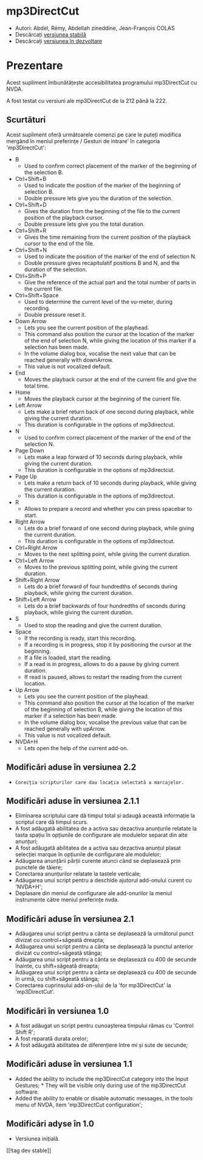 # mp3DirectCut #

*	 Autori: Abdel, Rémy, Abdellah zineddine, Jean-François COLAS
*	 Descărcați [versiunea stabilă][1]
*	 Descărcați [versiunea în dezvoltare][2]

# Prezentare #

Acest supliment îmbunătățește accesibilitatea programului mp3DirectCut cu
NVDA.

A fost testat cu versiuni ale mp3DirectCut de la 212 până la 222.

## Scurtături ##

Acest supliment oferă următoarele comenzi pe care le puteți modifica mergând
în meniul preferințe / Gesturi de intrare' în categoria 'mp3DirectCut':

*	B
	*	Used to confirm correct placement of the marker of the beginning of the selection B.
*	Ctrl+Shift+B
	*	Used to indicate the position of the marker of the beginning of selection B.
	*	Double pressure lets give you the duration of the selection.
*	Ctrl+Shift+D
	*	Gives the duration from the beginning of the file to the current position of the playback cursor.
	*	Double pressure lets give you the total duration.
*	Ctrl+Shift+R
	*	Gives the time remaining from the current position of the playback cursor to the end of the file.
*	Ctrl+Shift+N
	*	Used to indicate the position of the marker of the end of selection N.
	*	Double pressure gives recapitulatif positions B and N, and the duration of the selection.
*	Ctrl+Shift+P
	*	Give the reference of the actual part and the total number of parts in the current file.
*	Ctrl+Shift+Space
	*	Used to determine the current level of the vu-meter, during recording.
	*	Double pressure reset it.
*	Down Arrow
	*	Lets you see the current position of the playhead.
	*	This command also position the cursor at the location of the marker of the end of selection N, while giving the location of this marker if a selection has been made.
	*	In the volume dialog box, vocalise the next value that can be reached generally with downArrow.
	*	This value is not vocalized default.
*	End
	*	Moves the playback cursor at the end of the current file and give the total time.
*	Home
	*	Moves the playback cursor at the beginning of the current file.
*	Left Arrow
	*	Lets make a brief return back of one second during playback, while giving the current duration.
	*	This duration is configurable in the options of mp3directcut.
*	N
	*	Used to confirm correct placement of the marker of the end of the selection N.
*	Page Down
	*	Lets make a leap forward of 10 seconds during playback, while giving the current duration.
	*	This duration is configurable in the options of mp3directcut.
*	Page Up
	*	Lets make a return back of 10 seconds during playback, while giving the current duration.
	*	This duration is configurable in the options of mp3directcut.
*	R
	*	Allows to prepare a record and whether you can press spacebar to start.
*	Right Arrow
	*	Lets do a brief forward of one second during playback, while giving the current duration.
	*	This duration is configurable in the options of mp3directcut.
*	Ctrl+Right Arrow
	*	Moves to the next splitting point, while giving the current duration.
*	Ctrl+Left Arrow
	*	Moves to the previous splitting point, while giving the current duration.
*	Shift+Right Arrow
	*	Lets do a brief forward of four hundredths of seconds during playback, while giving the current duration.
*	Shift+Left Arrow
	*	Lets do a brief backwards of four hundredths of seconds during playback, while giving the current duration. 
*	S
	*	Used to stop the reading and give the current duration.
*	Space
	*	If the recording is ready, start this recording.
	*	If a recording is in progress, stop it by positioning the cursor at the beginning.
	*	If a file is loaded, start the reading.
	*	If a read is in progress, allows to do a pause by giving current duration.
	*	If read is paused, allows to restart the reading from the current location.
*	Up Arrow
	*	Lets you see the current position of the playhead.
	*	This command also position the cursor at the location of the marker of the beginning of selection B, while giving the location of this marker if a selection has been made.
	*	In the volume dialog box, vocalise the previous value that can be reached generally with upArrow.
	*	This value is not vocalized default.
*	NVDA+H
	*	Lets open the help of the current add-on.

## Modificări aduse în versiunea 2.2 ##

*     Corecția scripturilor care dau locația selectată a marcajelor.

## Modificări aduse în versiunea 2.1.1 ##

*	 Eliminarea scriptului care dă timpul total și adaugă această informație
   la scriptul care dă timpul scurs.
*	 A fost adăugată abilitatea de a activa sau dezactiva anunțurile relatate
   la tasta spațiu în opțiunile de configurare ale modulelor separat din
   alte anunțuri;
*	 A fost adăugată abilitatea de a activa sau dezactiva anunțul plasat
   selecției marque în opțiunile de configurare ale modulelor;
*	 Adăugarea anunțării părții curente atunci când se deplasează prin
   punctele de tăiere;
*	 Corectarea anunțurilor relatate la tastele verticale;
*	 Adăugarea unui script pentru a deschide ajutorul add-onului curent cu
   'NVDA+H';
*	 Deplasare din meniul de configurare ale add-onurilor la meniul
   instrumente către meniul preferințe nvda.

## Modificări aduse în versiunea 2.1 ##

*	 Adăugarea unui script pentru a cânta se deplasează la următorul punct
   divizat cu control+săgeată dreapta;
*	 Adăugarea unui script pentru a cânta se deplasează la punctul anterior
   divizat cu control+săgeată stânga;
*	 Adăugarea unui script pentru a cânta se deplasează cu 400 de secunde
   înainte, cu shift+săgeată dreapta;
*	 Adăugarea unui script pentru a cânta se deplasează cu 400 de secunde în
   urmă, cu shift+săgeată stânga;
*	 Corectarea cuprinsului add-on-ului de la 'for mp3DirectCut' la
   'mp3DirectCut'.

## Modificări în versiunea 1.0 ##

*	 A fost adăugat un script pentru cunoașterea timpului rămas cu 'Control
   Shift R';
*	 A fost reparată durata orelor;
*	 A fost adăugată abilitatea de diferențiere între mi și sute de secunde;

## Modificări aduse în versiunea 1.1 ##

*	 Added the ability to include the mp3DirectCut category into the Input Gestures;
	*	 They will be visible only during use of the mp3DirectCut software.
*	 Added the ability to enable or disable automatic messages, in the tools menu of NVDA, item 'mp3DirectCut configuration';

## Modificări adyse în 1.0 ##

*	 Versiunea inițială.

[[!tag dev stable]]

[1]: https://addons.nvda-project.org/files/get.php?file=mp3dc

[2]: https://addons.nvda-project.org/files/get.php?file=mp3dc-dev

